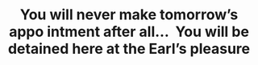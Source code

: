 ---
id_key: a
image: image_00001.jpg
thumbnail: thumb_image_00001.jpg
title: "You will never make tomorrow’s appo intment after all… \LYou will be detained
  here at the Earl’s pleasure  "
dimensions: '4500 × 250  '
medium: Acrylic paint on wall
work-year: '1980'
artist: Kelsie Holcombe  
notes: ephemeral nature of the human condition
galleries: apple
permalink: "/works/a.html"
layout: single-work
---